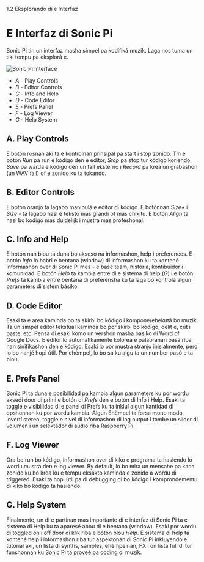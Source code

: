 1.2 Eksplorando di e Interfaz

# E Interfaz di Sonic Pi

Sonic Pi tin un interfaz masha simpel pa kodifiká muzik. Laga nos 
tuma un tiki tempu pa eksplorá e.

![Sonic Pi Interface](../images/tutorial/GUI.png)


* *A* - Play Controls
* *B* - Editor Controls
* *C* - Info and Help
* *D* - Code Editor
* *E* - Prefs Panel
* *F* - Log Viewer
* *G* - Help System


## A. Play Controls

E botón rosnan aki ta e kontrolnan prinsipal pa start i stop zonido.
Tin e botón *Run* pa run e kódigo den e editor, *Stop* pa stop tur kódigo 
koriendo, *Save* pa warda e kódigo den un fail eksterno i *Record* pa krea 
un grabashon (un WAV fail) of e zonido ku ta tokando.

## B. Editor Controls

E botón oranjo ta lagabo manipulá e editor di kódigo. E botónnan *Size+* i 
*Size -* ta lagabo hasi e teksto mas grandi of mas chikitu.
E botón *Align* ta hasi bo kódigo mas duidelijk i mustra mas profeshonal.

## C. Info and Help

E botón nan blou ta duna bo akseso na informashon, help i preferences. 
E botón *Info* lo habri e bentana (window) di informashon ku ta kontené 
informashon over di Sonic Pi mes - e base team, historia, kontibuidor i 
komunidad. E botón *Help* ta kambia entre di e sistema di help (*G*) i e 
botón *Prefs* ta kambia entre bentana di preferensha ku ta laga bo kontrolá 
algun parameters di sistem básiko. 

## D. Code Editor

Esaki ta e area kaminda bo ta skirbi bo kódigo i kompone/ehekutá bo muzik.
Ta un simpel editor tekstual kaminda bo por skirbi bo kódigo, delit e, 
cut i paste, etc. Pensa di esaki komo un vershon masha básiko di Word of 
Google Docs. E editor lo automatikamente koloreá e palabranan basá riba 
nan sinifikashon den e kódigo. Esaki lo por mustra stranjo inisialmente, 
pero lo bo hanjé hopi útil. Por ehèmpel, lo bo sa ku algu ta un number pasó 
e ta blou.

## E. Prefs Panel

Sonic Pi ta duna e posibilidad pa kambia algun parameters ku por wordu aksedí 
door di primi e botón di *Prefs* den e botón di Info i Help.
Esaki ta toggle e visibilidad di e panel di Prefs ku ta inkluí algun kantidad di 
opshonnan ku por wordu kambia. Algun Ehèmpel ta forsa mono modo, invertí stereo, 
toggle e nivel di informashon di log output i tambe un slider di volumen i 
un selektador di audio riba Raspberry Pi.

## F. Log Viewer

Ora bo run bo kódigo, informashon over di kiko e programa ta hasiendo lo 
wordu mustrá den e log viewer. By default, lo bo mira un mensahe pa kada zonido 
ku bo krea ku e tempu eksakto kaminda e zonido a wordu di triggered. Esaki ta hopi 
útil pa di debugging di bo kódigo i komprondementu di kiko bo kódigo ta hasiendo. 

## G. Help System

Finalmente, un di e partinan mas importante di e interfaz di Sonic Pi ta e sistema 
di Help ku ta aparesé abou di e bentana (window). Esaki por wordu di toggled on i off 
door di klik riba e botón blou *Help*. E sistema di help ta kontené help i 
informashon riba tur aspektonan di Sonic Pi inkluyendo e  tutorial aki, un lista di 
synths, samples, ehèmpelnan, FX i un lista full di tur funshonnan ku Sonic Pi ta proveé 
pa coding di muzik.
